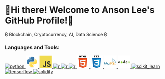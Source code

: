 <h1 align="left">🐧Hi there! Welcome to Anson Lee's GitHub Profile!🐧</h3>

<p>₿ Blockchain, Cryptocurrency, AI, Data Science ₿</p>

<h3 align="left">Languages and Tools:</h3>
<p align="left"> 
  <a href="https://www.scala-lang.org/" target="_blank"> <img src="https://www.scala-lang.org/resources/img/frontpage/scala-spiral.png" alt="python" width="40" height="40"/> </a>
  <a href="https://www.python.org" target="_blank"> <img src="https://raw.githubusercontent.com/devicons/devicon/master/icons/python/python-original.svg" alt="python" width="40" height="40"/> </a>
  <a href="https://developer.mozilla.org/en-US/docs/Web/JavaScript" target="_blank"> <img src="https://raw.githubusercontent.com/devicons/devicon/master/icons/javascript/javascript-original.svg" alt="javascript" width="40" height="40"/> </a>
  <a href="https://www.php.net/" target="_blank"> <img src="https://upload.wikimedia.org/wikipedia/commons/2/27/PHP-logo.svg" alt="r" width="40" height="40"/> </a>
  <a href="https://elm-lang.org/" target="_blank"> <img src="https://upload.wikimedia.org/wikipedia/commons/f/f3/Elm_logo.svg" alt="r" width="40" height="40"/> </a>
  <a href="https://www.r-project.org/" target="_blank"> <img src="https://www.r-project.org/Rlogo.png" alt="r" width="40" height="40"/> </a>
  <a href="https://developer.mozilla.org/en-US/docs/Learn/Getting_started_with_the_web/HTML_basics" target="_blank"> <img src="https://raw.githubusercontent.com/devicons/devicon/master/icons/html5/html5-original-wordmark.svg" alt="html5" width="40" height="40"/> </a>
  <a href="https://developer.mozilla.org/en-US/docs/Web/CSS" target="_blank"> <img src="https://raw.githubusercontent.com/devicons/devicon/master/icons/css3/css3-original-wordmark.svg" alt="css3" width="40" height="40"/> </a>
  <a href="https://www.mysql.com/" target="_blank"> <img src="https://raw.githubusercontent.com/devicons/devicon/master/icons/mysql/mysql-original-wordmark.svg" alt="mysql" width="40" height="40"/> </a>
  <a href="https://nodejs.org" target="_blank"> <img src="https://raw.githubusercontent.com/devicons/devicon/master/icons/nodejs/nodejs-original-wordmark.svg" alt="nodejs" width="40" height="40"/> </a>
  <a href="https://scikit-learn.org/" target="_blank"> <img src="https://upload.wikimedia.org/wikipedia/commons/0/05/Scikit_learn_logo_small.svg" alt="scikit_learn" width="40" height="40"/> </a>
  <a href="https://www.tensorflow.org" target="_blank"> <img src="https://www.vectorlogo.zone/logos/tensorflow/tensorflow-icon.svg" alt="tensorflow" width="40" height="40"/> </a>
  <a href="https://docs.soliditylang.org/" target="_blank"> <img src="https://docs.soliditylang.org/en/v0.8.7/_images/logo.svg" alt="solidity" width="40" height="40"/> </a>
</p>

